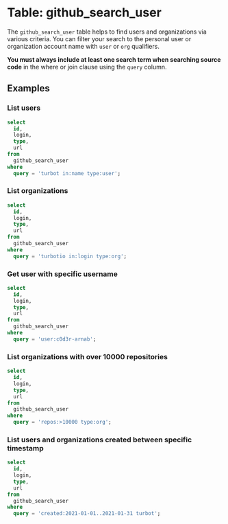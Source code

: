 # Table: github_search_user

The `github_search_user` table helps to find users and organizations via various criteria. You can filter your search to the personal user or organization account name with `user` or `org` qualifiers.

 **You must always include at least one search term when searching source code** in the where or join clause using the `query` column.

## Examples

### List users

```sql
select
  id,
  login,
  type,
  url
from
  github_search_user
where
  query = 'turbot in:name type:user';
```

### List organizations

```sql
select
  id,
  login,
  type,
  url
from
  github_search_user
where
  query = 'turbotio in:login type:org';
```

### Get user with specific username

```sql
select
  id,
  login,
  type,
  url
from
  github_search_user
where
  query = 'user:c0d3r-arnab';
```

### List organizations with over 10000 repositories

```sql
select
  id,
  login,
  type,
  url
from
  github_search_user
where
  query = 'repos:>10000 type:org';
```

### List users and organizations created between specific timestamp

```sql
select
  id,
  login,
  type,
  url
from
  github_search_user
where
  query = 'created:2021-01-01..2021-01-31 turbot';
```
